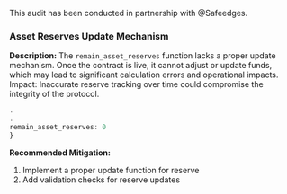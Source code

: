 This audit has been conducted in partnership with @Safeedges.

### Asset Reserves Update Mechanism

**Description:** The `remain_asset_reserves` function lacks a proper update mechanism. Once the contract is live, it
cannot adjust or update funds, which may lead to significant calculation errors and operational impacts.
Impact: Inaccurate reserve tracking over time could compromise the integrity of the protocol.

```javascript
.
.
remain_asset_reserves: 0
}
```

**Recommended Mitigation:** 

1. Implement a proper update function for reserve
2. Add validation checks for reserve updates
